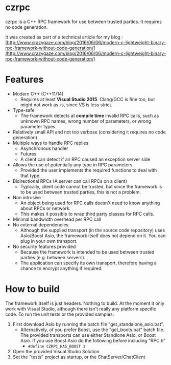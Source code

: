 # czrpc #

czrpc is a C++ RPC framework for use between trusted parties.
It requires no code generation.

It was created as part of a technical article for my blog : [http://www.crazygaze.com/blog/2016/06/06/modern-c-lightweight-binary-rpc-framework-without-code-generation/](http://www.crazygaze.com/blog/2016/06/06/modern-c-lightweight-binary-rpc-framework-without-code-generation/)

# Features #

* Modern C++ (C++11/14)
	* Requires at least **Visual Studio 2015**. Clang/GCC is fine too, but might not work as-is, since VS is less strict.
* Type-safe
	* The framework detects at **compile time** invalid RPC calls, such as unknown RPC names, wrong number of parameters, or wrong parameter types.
* Relatively small API and not too verbose (considering it requires no code generation) 
* Multiple ways to handle RPC replies
	* Asynchronous handler
	* Futures
	* A client can detect if an RPC caused an exception server side
* Allows the use of potentially any type in RPC parameters
	* Provided the user implements the required functions to deal with that type.
* Bidirectional RPCs (A server can call RPCs on a client)
	* Typically, client code cannot be trusted, but since the framework is to be used between trusted parties, this is not a problem.
* Non intrusive
	* An object being used for RPC calls doesn't need to know anything about RPCs or network.
	* This makes it possible to wrap third party classes for RPC calls.
* Minimal bandwidth overhead per RPC call
* No external dependencies
	* Although the supplied transport (in the source code repository) uses Asio/Boost Asio, the framework itself does not depend on it. You can plug in your own transport.
* No security features provided
	* Because the framework is intended to be used between trusted parties (e.g: between servers).
	* The application can specify its own transport, therefore having a chance to encrypt anything if required.

# How to build #

The framework itself is just headers. Nothing to build.
At the moment it only work with Visual Studio, although there isn't really any platform specific code.
To run the unit tests or the provided samples:

1. First download Asio by running the batch file "get_standalone_asio.bat".
    * Alternatively, of you prefer Boost, use the "get_boots.bat" batch file. The provided transports can use either Standlone Asio, or Boost Asio. If you use Boost Asio do the following before including "RPC.h"
        * ```#define CZRPC_HAS_BOOST 1```
2. Open the provided Visual Studio Solution
3. Set the "tests" project as startup, or the ChatServer/ChatClient